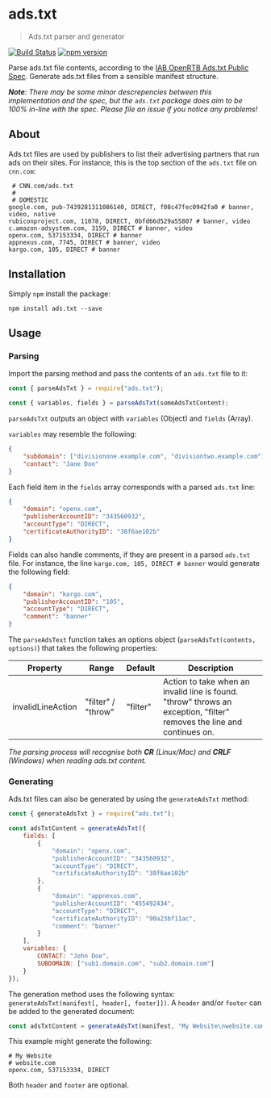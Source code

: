 # ads.txt
> Ads.txt parser and generator

[![Build Status](https://travis-ci.org/perry-mitchell/ads.txt.svg?branch=master)](https://travis-ci.org/perry-mitchell/ads.txt) [![npm version](https://badge.fury.io/js/ads.txt.svg)](https://www.npmjs.com/package/ads.txt)

Parse ads.txt file contents, according to the [IAB OpenRTB Ads.txt Public Spec](https://iabtechlab.com/wp-content/uploads/2017/09/IABOpenRTB_Ads.txt_Public_Spec_V1-0-1.pdf). Generate ads.txt files from a sensible manifest structure.

_**Note**: There may be some minor descrepencies between this implementation and the spec, but the `ads.txt` package does aim to be 100% in-line with the spec. Please file an issue if you notice any problems!_

## About
Ads.txt files are used by publishers to list their advertising partners that run ads on their sites. For instance, this is the top section of the `ads.txt` file on `cnn.com`:

```
 # CNN.com/ads.txt
 # 
 # DOMESTIC
google.com, pub-7439281311086140, DIRECT, f08c47fec0942fa0 # banner, video, native
rubiconproject.com, 11078, DIRECT, 0bfd66d529a55807 # banner, video
c.amazon-adsystem.com, 3159, DIRECT # banner, video
openx.com, 537153334, DIRECT # banner
appnexus.com, 7745, DIRECT # banner, video
kargo.com, 105, DIRECT # banner
```

## Installation
Simply `npm` install the package:

```shell
npm install ads.txt --save
```

## Usage

### Parsing
Import the parsing method and pass the contents of an `ads.txt` file to it:

```javascript
const { parseAdsTxt } = require("ads.txt");

const { variables, fields } = parseAdsTxt(someAdsTxtContent);
```

`parseAdsTxt` outputs an object with `variables` (Object) and `fields` (Array).

`variables` may resemble the following:

```json
{
    "subdomain": ["divisionone.example.com", "divisiontwo.example.com"],
    "contact": "Jane Doe"
}
```

Each field item in the `fields` array corresponds with a parsed `ads.txt` line:

```json
{
    "domain": "openx.com",
    "publisherAccountID": "343560932",
    "accountType": "DIRECT",
    "certificateAuthorityID": "38f6ae102b"
}
```

Fields can also handle comments, if they are present in a parsed `ads.txt` file. For instance, the line `kargo.com, 105, DIRECT # banner` would generate the following field:

```json
{
    "domain": "kargo.com",
    "publisherAccountID": "105",
    "accountType": "DIRECT",
    "comment": "banner"
}
```

The `parseAdsText` function takes an options object (`parseAdsTxt(contents, options)`) that takes the following properties:

| Property            | Range              | Default      | Description                                                             |
|---------------------|--------------------|--------------|-------------------------------------------------------------------------|
| invalidLineAction   | "filter" / "throw" | "filter"     | Action to take when an invalid line is found. "throw" throws an exception, "filter" removes the line and continues on. |

_The parsing process will recognise both **CR** (Linux/Mac) and **CRLF** (Windows) when reading ads.txt content._

### Generating
Ads.txt files can also be generated by using the `generateAdsTxt` method:

```javascript
const { generateAdsTxt } = require("ads.txt");

const adsTxtContent = generateAdsTxt({
    fields: [
        {
            "domain": "openx.com",
            "publisherAccountID": "343560932",
            "accountType": "DIRECT",
            "certificateAuthorityID": "38f6ae102b"
        },
        {
            "domain": "appnexus.com",
            "publisherAccountID": "455492434",
            "accountType": "DIRECT",
            "certificateAuthorityID": "90a23bf11ac",
            "comment": "banner"
        }
    ],
    variables: {
        CONTACT: "John Doe",
        SUBDOMAIN: ["sub1.domain.com", "sub2.domain.com"]
    }
});
```

The generation method uses the following syntax: `generateAdsTxt(manifest[, header[, footer]])`. A `header` and/or `footer` can be added to the generated document:

```javascript
const adsTxtContent = generateAdsTxt(manifest, "My Website\nwebsite.com");
```

This example might generate the following:

```
# My Website
# website.com
openx.com, 537153334, DIRECT
```

Both `header` and `footer` are optional.
